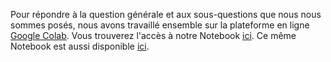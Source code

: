 Pour répondre à la question générale et aux sous-questions que nous nous sommes posés, nous avons travaillé ensemble sur la plateforme en ligne [Google Colab](https://colab.research.google.com/). Vous trouverez l'accès à notre Notebook [ici](https://colab.research.google.com/drive/1oU2_6NU-mEvBCcgkTCeQFOOK52kMT9fN?usp=sharing). Ce même Notebook est aussi disponible [ici](../assets/OpenMLAnalysis/Notebook_RIMEL_Groupe_H.ipynb).